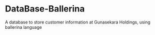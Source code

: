 # DataBase-Ballerina
A database to store customer information at Gunasekara Holdings, using ballerina language
